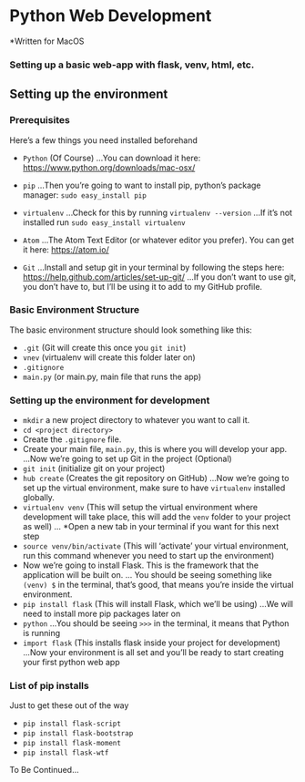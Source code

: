 # Python Web Development
*Written for MacOS

### Setting up a basic web-app with flask, venv, html, etc.


## Setting up the environment

### Prerequisites

Here’s a few things you need installed beforehand
- `Python` (Of Course)
...You can download it here: <https://www.python.org/downloads/mac-osx/>

- `pip`
...Then you’re going to want to install pip, python’s package manager: `sudo easy_install pip`

- `virtualenv`
...Check for this by running `virtualenv --version`
...If it’s not installed run `sudo easy_install virtualenv`

- `Atom`
...The Atom Text Editor (or whatever editor you prefer). You can get it here: <https://atom.io/>

- `Git`
...Install and setup git in your terminal by following the steps here: <https://help.github.com/articles/set-up-git/>
...If you don’t want to use git, you don’t have to, but I’ll be using it to add to my GitHub profile.


### Basic Environment Structure

The basic environment structure should look something like this:

- `.git` (Git will create this once you `git init`)
- `vnev` (virtualenv will create this folder later on)
- `.gitignore` 
- `main.py` (or main.py, main file that runs the app)


### Setting up the environment for development

- `mkdir` a new project directory to whatever you want to call it.
- `cd <project directory>`
- Create the `.gitignore` file. 
- Create your main file, `main.py`, this is where you will develop your app.
...Now we’re going to set up Git in the project (Optional)
- `git init` (initialize git on your project)
- `hub create` (Creates the git repository on GitHub)
...Now we’re going to set up the virtual environment, make sure to have `virtualenv` installed globally.
- `virtualenv venv` (This will setup the virtual environment where development will take place, this will add the `venv` folder to your project as well)
... *Open a new tab in your terminal if you want for this next step
- `source venv/bin/activate` (This will ‘activate’ your virtual environment, run this command whenever you need to start up the environment)
- Now we’re going to install Flask. This is the framework that the application will be built on.
... You should be seeing something like `(venv) $` in the terminal, that’s good, that means you’re inside the virtual environment.
- `pip install flask` (This will install Flask, which we’ll be using)
...We will need to install more pip packages later on
- `python`
...You should be seeing `>>>` in the terminal, it means that Python is running
- `import flask` (This installs flask inside your project for development)
...Now your environment is all set and you’ll be ready to start creating your first python web app



### List of pip installs
Just to get these out of the way

- `pip install flask-script` 
- `pip install flask-bootstrap`
- `pip install flask-moment`
- `pip install flask-wtf`




To Be Continued...